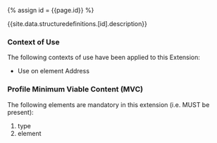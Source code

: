 
{% assign id = {{page.id}} %}

{{site.data.structuredefinitions.[id].description}}

### Context of Use ###
The following contexts of use have been applied to this Extension:

- Use on element Address

### Profile Minimum Viable Content (MVC) ###

The following elements are mandatory in this extension (i.e. MUST be present):

1.	type
2.	element